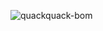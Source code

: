 ![quackquack-bom](https://img.shields.io/maven-central/v/team.duckie.quackquack.bom/bom?style=flat-square)
